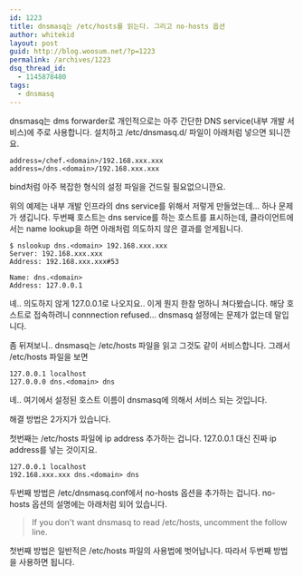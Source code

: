 ```yaml
---
id: 1223
title: dnsmasq는 /etc/hosts를 읽는다. 그리고 no-hosts 옵션
author: whitekid
layout: post
guid: http://blog.woosum.net/?p=1223
permalink: /archives/1223
dsq_thread_id:
  - 1145878480
tags:
  - dnsmasq
---
```

dnsmasq는 dms forwarder로 개인적으로는 아주 간단한 DNS service(내부 개발 서비스)에 주로 사용합니다. 설치하고 /etc/dnsmasq.d/<domain> 파일이 아래처럼 넣으면 되니깐요.

    address=/chef.<domain>/192.168.xxx.xxx
    address=/dns.<domain>/192.168.xxx.xxx

bind처럼 아주 복잡한 형식의 설정 파일을 건드릴 필요없으니깐요.

위의 예제는 내부 개발 인프라의 dns service를 위해서 저렇게 만들었는데... 하나 문제가 생깁니다. 두번째 호스트는 dns service를 하는 호스트를 표시하는데, 클라이언트에서는 name lookup을 하면 아래처럼 의도하지 않은 결과를 얻게됩니다.

    $ nslookup dns.<domain> 192.168.xxx.xxx
    Server: 192.168.xxx.xxx
    Address: 192.168.xxx.xxx#53

    Name: dns.<domain>
    Address: 127.0.0.1

녜.. 의도하지 않게 127.0.0.1로 나오지요.. 이게 뭔지 한참 멍하니 쳐다봤습니다. 해당 호스트로 접속하려니 connnection refused... dnsmasq 설정에는 문제가 없는데 말입니다.

좀 뒤져보니.. dnsmasq는 /etc/hosts 파일을 읽고 그것도 같이 서비스합니다. 그래서 /etc/hosts 파일을 보면

    127.0.0.1 localhost
    127.0.0.0 dns.<domain> dns

녜.. 여기에서 설정된 호스트 이름이 dnsmasq에 의해서 서비스 되는 것입니다.

해결 방법은 2가지가 있습니다.

첫번째는 /etc/hosts 파일에 ip address 추가하는 겁니다. 127.0.0.1 대신 진짜 ip address를 넣는 것이지요.

    127.0.0.1 localhost
    192.168.xxx.xxx dns.<domain> dns

두번째 방법은 /etc/dnsmasq.conf에서 no-hosts 옵션을 추가하는 겁니다. no-hosts 옵션의 설명에는 아래처럼 되어 있습니다.

> If you don't want dnsmasq to read /etc/hosts, uncomment the follow line.

첫번째 방법은 일반적은 /etc/hosts 파일의 사용법에 벗어납니다. 따라서 두번째 방법을 사용하면 됩니다.